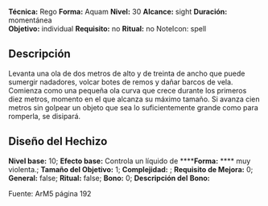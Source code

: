 
**Técnica:** Rego
**Forma:** Aquam
**Nivel:** 30
**Alcance:** sight 
**Duración:** momentánea  
**Objetivo:** individual
**Requisito:** no
**Ritual:** no
NoteIcon: spell




## Descripción 
<p>Levanta una ola de dos metros de alto y de treinta de ancho que puede sumergir nadadores, volcar botes de remos y dañar barcos de vela. Comienza como una pequeña ola curva que crece durante los primeros diez metros, momento en el que alcanza su máximo tamaño. Si avanza cien metros sin golpear un objeto que sea lo suficientemente grande como para romperla, se disipará.</p>

## Diseño del Hechizo 

**Nivel base:** 10; **Efecto base:** Controla un líquido de ******Forma:** **** muy violenta.;  **Tamaño del **Objetivo:**** 1; **Complejidad:** ; **Requisito de Mejora:** 0; **General:** false; **Ritual:** false; **Bono:** 0; **Descripción del** **Bono:** 

Fuente: ArM5 página 192